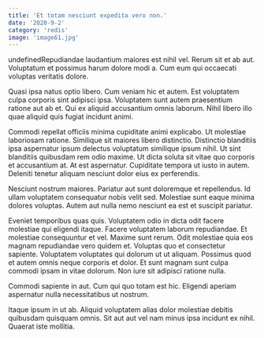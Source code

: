 ```yaml
---
title: 'Et totam nesciunt expedita vero non.'
date: '2020-9-2'
category: 'redis'
image: 'image61.jpg'
---
```


undefinedRepudiandae laudantium maiores est nihil vel. Rerum sit et ab aut. Voluptatum et possimus harum dolore modi a. Cum eum qui occaecati voluptas veritatis dolore.
 Quasi ipsa natus optio libero. Cum veniam hic et autem. Est voluptatem culpa corporis sint adipisci ipsa. Voluptatem sunt autem praesentium ratione aut ab et. Qui ex aliquid accusantium omnis laborum. Nihil libero illo quae aliquid quis fugiat incidunt animi.
 Commodi repellat officiis minima cupiditate animi explicabo. Ut molestiae laboriosam ratione. Similique sit maiores libero distinctio. Distinctio blanditiis ipsa aspernatur ipsum delectus voluptatum similique ipsum nihil.
Ut sint blanditiis quibusdam rem odio maxime. Ut dicta soluta sit vitae quo corporis et accusantium at. At est aspernatur. Cupiditate tempora ut iusto in autem. Deleniti tenetur aliquam nesciunt dolor eius ex perferendis.
 Nesciunt nostrum maiores. Pariatur aut sunt doloremque et repellendus. Id ullam voluptatem consequatur nobis velit sed. Molestiae sunt eaque minima dolores voluptas. Autem aut nulla nemo nesciunt ea est et suscipit pariatur.
 Eveniet temporibus quas quis. Voluptatem odio in dicta odit facere molestiae qui eligendi itaque. Facere voluptatem laborum repudiandae. Et molestiae consequuntur et vel. Maxime sunt rerum.
Odit molestiae quia eos magnam repudiandae vero quidem et. Voluptas quo et consectetur sapiente. Voluptatem voluptates qui dolorum ut ut aliquam. Possimus quod et autem omnis neque corporis et dolor. Et sunt magnam sunt culpa commodi ipsam in vitae dolorum. Non iure sit adipisci ratione nulla.
 Commodi sapiente in aut. Cum qui quo totam est hic. Eligendi aperiam aspernatur nulla necessitatibus ut nostrum.
 Itaque ipsum in ut ab. Aliquid voluptatem alias dolor molestiae debitis quibusdam quisquam omnis. Sit aut aut vel nam minus ipsa incidunt ex nihil. Quaerat iste mollitia.


